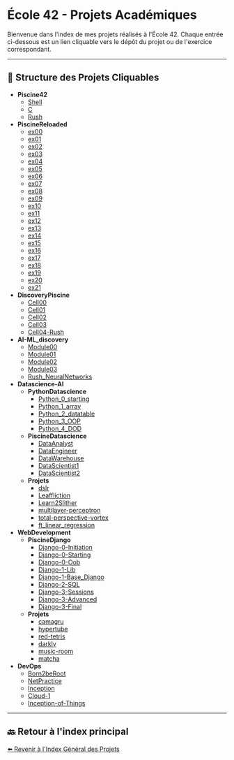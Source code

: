 # École 42 - Projets Académiques

Bienvenue dans l'index de mes projets réalisés à l'École 42. Chaque entrée ci-dessous est un lien cliquable vers le dépôt du projet ou de l'exercice correspondant.

---

## 📂 Structure des Projets Cliquables

*   **Piscine42**
    *   [Shell](https://github.com/DocnasS/Piscine42-Shell)
    *   [C](https://github.com/DocnasS/Piscine42-C)
    *   [Rush](https://github.com/DocnasS/Piscine42-Rush)
*   **PiscineReloaded**
    *   [ex00](https://github.com/DocnasS/PiscineReloaded-ex00)
    *   [ex01](https://github.com/DocnasS/PiscineReloaded-ex01)
    *   [ex02](https://github.com/DocnasS/PiscineReloaded-ex02)
    *   [ex03](https://github.com/DocnasS/PiscineReloaded-ex03)
    *   [ex04](https://github.com/DocnasS/PiscineReloaded-ex04)
    *   [ex05](https://github.com/DocnasS/PiscineReloaded-ex05)
    *   [ex06](https://github.com/DocnasS/PiscineReloaded-ex06)
    *   [ex07](https://github.com/DocnasS/PiscineReloaded-ex07)
    *   [ex08](https://github.com/DocnasS/PiscineReloaded-ex08)
    *   [ex09](https://github.com/DocnasS/PiscineReloaded-ex09)
    *   [ex10](https://github.com/DocnasS/PiscineReloaded-ex10)
    *   [ex11](https://github.com/DocnasS/PiscineReloaded-ex11)
    *   [ex12](https://github.com/DocnasS/PiscineReloaded-ex12)
    *   [ex13](https://github.com/DocnasS/PiscineReloaded-ex13)
    *   [ex14](https://github.com/DocnasS/PiscineReloaded-ex14)
    *   [ex15](https://github.com/DocnasS/PiscineReloaded-ex15)
    *   [ex16](https://github.com/DocnasS/PiscineReloaded-ex16)
    *   [ex17](https://github.com/DocnasS/PiscineReloaded-ex17)
    *   [ex18](https://github.com/DocnasS/PiscineReloaded-ex18)
    *   [ex19](https://github.com/DocnasS/PiscineReloaded-ex19)
    *   [ex20](https://github.com/DocnasS/PiscineReloaded-ex20)
    *   [ex21](https://github.com/DocnasS/PiscineReloaded-ex21)
*   **DiscoveryPiscine**
    *   [Cell00](https://github.com/DocnasS/DiscoveryPiscine-Cell00)
    *   [Cell01](https://github.com/DocnasS/DiscoveryPiscine-Cell01)
    *   [Cell02](https://github.com/DocnasS/DiscoveryPiscine-Cell02)
    *   [Cell03](https://github.com/DocnasS/DiscoveryPiscine-Cell03)
    *   [Cell04-Rush](https://github.com/DocnasS/DiscoveryPiscine-Cell04-Rush)
*   **AI-ML_discovery**
    *   [Module00](https://github.com/DocnasS/AI-ML-Module00)
    *   [Module01](https://github.com/DocnasS/AI-ML-Module01)
    *   [Module02](https://github.com/DocnasS/AI-ML-Module02)
    *   [Module03](https://github.com/DocnasS/AI-ML-Module03)
    *   [Rush_NeuralNetworks](https://github.com/DocnasS/AI-ML-Rush-NeuralNetworks)
*   **Datascience-AI**
    *   **PythonDatascience**
        *   [Python_0_starting](https://github.com/DocnasS/DS-Python-0-starting)
        *   [Python_1_array](https://github.com/DocnasS/DS-Python-1-array)
        *   [Python_2_datatable](https://github.com/DocnasS/DS-Python-2-datatable)
        *   [Python_3_OOP](https://github.com/DocnasS/DS-Python-3-OOP)
        *   [Python_4_DOD](https://github.com/DocnasS/DS-Python-4-DOD)
    *   **PiscineDatascience**
        *   [DataAnalyst](https://github.com/DocnasS/DS-DataAnalyst)
        *   [DataEngineer](https://github.com/DocnasS/DS-DataEngineer)
        *   [DataWarehouse](https://github.com/DocnasS/DS-DataWarehouse)
        *   [DataScientist1](https://github.com/DocnasS/DS-DataScientist1)
        *   [DataScientist2](https://github.com/DocnasS/DS-DataScientist2)
    *   **Projets**
        *   [dslr](https://github.com/DocnasS/Project-dslr)
        *   [Leaffliction](https://github.com/DocnasS/Project-Leaffliction)
        *   [Learn2Slither](https://github.com/DocnasS/Project-Learn2Slither)
        *   [multilayer-perceptron](https://github.com/DocnasS/Project-multilayer-perceptron)
        *   [total-perspective-vortex](https://github.com/DocnasS/Project-total-perspective-vortex)
        *   [ft_linear_regression](https://github.com/DocnasS/Project-ft_linear_regression)
*   **WebDevelopment**
    *   **PiscineDjango**
        *   [Django-0-Initiation](https://github.com/DocnasS/Django-0-Initiation)
        *   [Django-0-Starting](https://github.com/DocnasS/Django-0-Starting)
        *   [Django-0-Oob](https://github.com/DocnasS/Django-0-Oob)
        *   [Django-1-Lib](https://github.com/DocnasS/Django-1-Lib)
        *   [Django-1-Base_Django](https://github.com/DocnasS/Django-1-Base_Django)
        *   [Django-2-SQL](https://github.com/DocnasS/Django-2-SQL)
        *   [Django-3-Sessions](https://github.com/DocnasS/Django-3-Sessions)
        *   [Django-3-Advanced](https://github.com/DocnasS/Django-3-Advanced)
        *   [Django-3-Final](https://github.com/DocnasS/Django-3-Final)
    *   **Projets**
        *   [camagru](https://github.com/DocnasS/Web-camagru)
        *   [hypertube](https://github.com/DocnasS/Web-hypertube)
        *   [red-tetris](https://github.com/DocnasS/Web-red-tetris)
        *   [darkly](https://github.com/DocnasS/Web-darkly)
        *   [music-room](https://github.com/DocnasS/Web-music-room)
        *   [matcha](https://github.com/DocnasS/Web-matcha)
*   **DevOps**
    *   [Born2beRoot](https://github.com/DocnasS/DevOps-Born2beRoot)
    *   [NetPractice](https://github.com/DocnasS/DevOps-NetPractice)
    *   [Inception](https://github.com/DocnasS/DevOps-Inception)
    *   [Cloud-1](https://github.com/DocnasS/DevOps-Cloud-1)
    *   [Inception-of-Things](https://github.com/DocnasS/DevOps-Inception-of-Things)

---

## 🔙 Retour à l'index principal

[⬅️ Revenir à l'Index Général des Projets](https://github.com/DocnasS/MainIndex)
